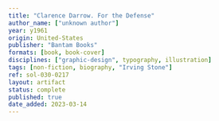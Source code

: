 ```yaml
---
title: "Clarence Darrow. For the Defense"
author_name: ["unknown author"]
year: y1961
origin: United-States
publisher: "Bantam Books"
formats: [book, book-cover]
disciplines: ["graphic-design", typography, illustration]
tags: [non-fiction, biography, "Irving Stone"]
ref: sol-030-0217
layout: artifact
status: complete
published: true
date_added: 2023-03-14
---
```

